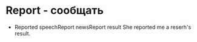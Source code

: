 # Report - сообщать




- Reported speechReport newsReport result She reported me a reserh's result.